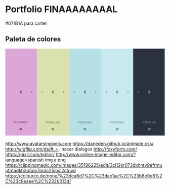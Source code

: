 # Portfolio FINAAAAAAAAL
#071B1A para cartel
## Paleta de colores

![Paleta](assets/img/paleta.png)

http://www.avatarsinpixels.com
https://daneden.github.io/animate.css/
http://wigflip.com/ds/#_=_ hacer dialogos
http://foxyform.com/
https://pixlr.com/editor/
http://www.online-image-editor.com/?language=spanish img a png
https://clippingmagic.com/images/35196225/edit/3ci12kr073dkhntv9efrmunfa1adkh3q5dv7nrdc25jbsl2ctuvd
https://colourco.de/none/%23dca6d7%2C%23dae1ae%2C%23b6e0e6%2C%23c8eaee%2C%232b313d/